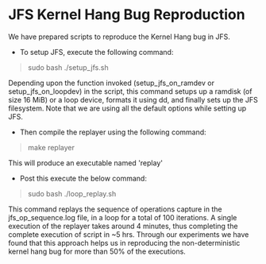 # JFS Kernel Hang Bug Reproduction

We have prepared scripts to reproduce the Kernel Hang bug in JFS.

* To setup JFS, execute the following command:

> sudo bash ./setup_jfs.sh

Depending upon the function invoked (setup_jfs_on_ramdev or setup_jfs_on_loopdev) in the script, this command setups up a ramdisk (of size 16 MiB) or a loop device, formats it using dd, and finally sets up the JFS filesystem. Note that we are using all the default options while setting up JFS.

* Then compile the replayer using the following command:

> make replayer

This will produce an executable named 'replay'

* Post this execute the below command:

> sudo bash ./loop_replay.sh

This command replays the sequence of operations capture in the jfs_op_sequence.log file, in a loop for a total of 100 iterations. A single execution of the replayer takes around 4 minutes, thus completing the complete execution of script in ~5 hrs. Through our experiments we have found that this approach helps us in reproducing the non-deterministic kernel hang bug for more than 50% of the executions. 
